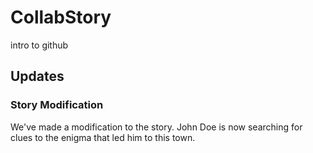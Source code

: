 # CollabStory

intro to github
## Updates

### Story Modification
We've made a modification to the story. John Doe is now searching for clues to the enigma that led him to this town.
